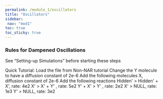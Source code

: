 ```yaml
---
permalink: /module_1/oscillators
title: "Oscillators"
sidebar: 
 nav: "mod1"
toc: true
toc_sticky: true
---
```



### Rules for Dampened Oscillations 

See “Setting-up Simulations” before starting these steps

Quick Tutorial: 
Load the file from Non-NAR tutorial
Change the Y molecule to have a diffusion constant of 2e-6
Add the following molecules
X, diffusion constant of 2e-6
Add the following reactions
Hidden' > Hidden' + X', rate: 4e2
X' > X' + Y' , rate: 5e2
Y' + X' > Y' , rate: 2e2
X' > NULL, rate: 1e3
Y' > NULL, rate: 3e2




